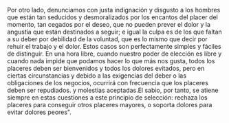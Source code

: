 Por otro lado, denunciamos con justa indignación y disgusto a los hombres que están tan seducidos y 
desmoralizados por los encantos del placer del momento, tan cegados por el deseo, que no pueden prever el 
dolor y la angustia que están destinados a seguir; e igual la culpa es de los que faltan a su deber por 
debilidad de la voluntad, que es lo mismo que decir por rehuir el trabajo y el dolor. Estos casos son 
perfectamente simples y fáciles de distinguir. En una hora libre, cuando nuestro poder de elección es 
libre y cuando nada impide que podamos hacer lo que más nos gusta, todos los placeres deben ser 
bienvenidos y todos los dolores evitados, pero en ciertas circunstancias y debido a las exigencias del 
deber o las obligaciones de los negocios, ocurrirá con frecuencia que los placeres deben ser repudiados.
y molestias aceptadas.El sabio, por tanto, se atiene siempre en estas cuestiones a este principio de 
selección: rechaza los placeres para conseguir otros placeres mayores, o soporta dolores para evitar 
dolores peores". 
